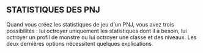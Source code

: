 ## STATISTIQUES DES PNJ


Quand vous créez les statistiques de jeu d'un PNJ, vous avez
trois possibilités : lui octroyer uniquement les statistiques
dont il a besoin, lui octroyer un profil de monstre ou lui
octroyer une classe et des niveaux. Les deux dernières
options nécessitent quelques explications.
